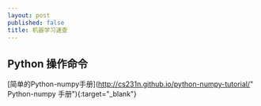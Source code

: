 ```yaml
---
layout: post
published: false
title: 机器学习速查
---
```

## Python 操作命令
[简单的Python-numpy手册](http://cs231n.github.io/python-numpy-tutorial/" Python-numpy 手册"){:target="_blank"}
